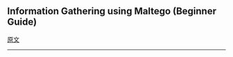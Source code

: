 ## Information Gathering using Maltego (Beginner Guide)













[原文](https://www.hackingarticles.in/information-gathering-using-maltego-beginner-guide/)

---